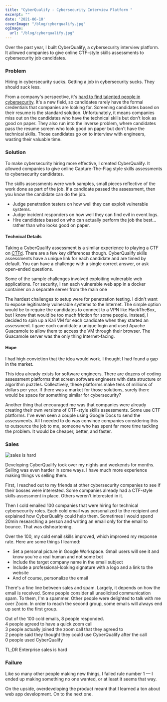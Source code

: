 ```yaml
---
title: "CyberQualify - Cybersecurity Interview Platform "
excerpt: ""
date: '2021-06-10'
coverImage: "/blog/cyberqualify.jpg"
ogImage:
  url: "/blog/cyberqualify.jpg"
---
```



Over the past year, I built CyberQualify, a cybersecurity interview platform. It allowed companies to give online CTF-style skills assessments to cybersecurity job candidates.

### Problem
Hiring in cybersecurity sucks.
Getting a job in cybersecurity sucks.
They should suck less.

From a company's perspective, it's [hard to find talented people in cybersecurity](https://www.isc2.org/News-and-Events/Press-Room/Posts/2019/11/06/ISC2-Finds-the-Cybersecurity-Workforce-Needs-to-Grow--145#:~:text=2020-,(ISC)%C2%B2%20Finds%20the%20Cybersecurity%20Workforce%20Needs%20to%20Grow%20145,and%20Better%20Defend%20Organizations%20Worldwide&text=65%25%20of%20organizations%20report%20a,concern%20among%20respondents%20(36%25)). It's a new field, so candidates rarely have the formal credentials that companies are looking for. Screening candidates based on their resume is the standard solution. Unfortunately, it means companies miss out on the candidates who have the technical skills but don't look as good on paper. They also run into the inverse problem, where candidates pass the resume screen who look good on paper but don't have the technical skills. Those candidates go on to interview with engineers, wasting their valuable time.

### Solution

To make cybersecurity hiring more effective, I created CyberQualify. It allowed companies to give online Capture-The-Flag style skills assessments to cybersecurity candidates.

The skills assessments were work samples, small pieces reflective of the work done as part of the job. If a candidate passed the assessment, then you know the candidate can do the job. 

- Judge penetration testers on how well they can exploit vulnerable systems.
- Judge incident responders on how well they can find evil in event logs.
- Hire candidates based on who can actually perform the job the best... rather than who looks good on paper.

#### Technical Details

Taking a CyberQualify assessment is a similar experience to playing a CTF on [CTFd](https://ctfd.io/). There are a few key differences though. CyberQualify skills assessments have a unique link for each candidate and are timed by default. You can have a challenge with a single correct answer, or ask open-ended questions.

Some of the sample challenges involved exploiting vulnerable web applications. For security, I ran each vulnerable web app in a docker container on a separate server from the main one

The hardest challenges to setup were for penetration testing. I didn't want to expose legitimately vulnerable systems to the Internet. The simple option would be to require the candidates to connect to a VPN like HackTheBox, but I know that would be too much friction for some people. Instead, I decided to spin up a Kali VM for each candidate when they started an assessment. I gave each candidate a unique login and used Apache Guacamole to  allow them to access the VM through their browser. The Guacamole server was the only thing Internet-facing.

#### Hope

I had high conviction that the idea would work. I thought I had found a gap in the market.

This idea already exists for software engineers. There are dozens of coding assessment platforms that screen software engineers with data structure or algorithm puzzles. Collectively, these platforms make tens of millions of dollars per year. If there was a market for those solutions, surely there would be space for something similar for cybersecurity?

Another thing that encouraged me was that companies were already creating their own versions of CTF-style skills assessments. Some use CTF platforms. I've even seen a couple using Google Docs to send the assessments. All I needed to do was convince companies considering this to outsource the job to me, someone who has spent far more time tackling the problem. It would be cheaper, better, and faster.

### Sales

![sales is hard](/blog/sales-is-hard.jpg)

Developing CyberQualify took over my nights and weekends for months. Selling was even harder in some ways. I have much more experience making things vs selling them.

First, I reached out to my friends at other cybersecurity companies to see if their bosses were interested. Some companies already had a CTF-style skills assessment in place. Others weren't interested in it.

Then I cold emailed 100 companies that were hiring for technical cybersecurity roles. Each cold email was personalized to the recipient and explained how CyberQualify could help them. Sometimes I would spend 20min researching a person and writing an email only for the email to bounce. That was disheartening.

Over the 100, my cold email skills improved, which improved my response rate. Here are some things I learned:

- Set a personal picture in Google Workspace. Gmail users will see it and know you're a real human and not some bot
- Include the target company name in the email subject
- Include a professional-looking signature with a logo and a link to the website
- And of course, personalize the email

There's a fine line between sales and spam. Largely, it depends on how the email is received. Some people consider all unsolicited communication spam. To them, I'm a spammer. Other people were delighted to talk with me over Zoom. In order to reach the second group, some emails will always end up sent to the first group.


Out of the 100 cold emails, 8 people responded.  
4 people agreed to have a quick zoom call  
3 people actually joined the zoom call that they agreed to  
2 people said they thought they could use CyberQualify after the call  
0 people used CyberQualify  

TL;DR
Enterprise sales is hard

### Failure

Like so many other people making new things, I failed rule number 1 — I ended up making something no one wanted, or at least it seems that way.

On the upside, overdeveloping the product meant that I learned a ton about web app development. On to the next one.